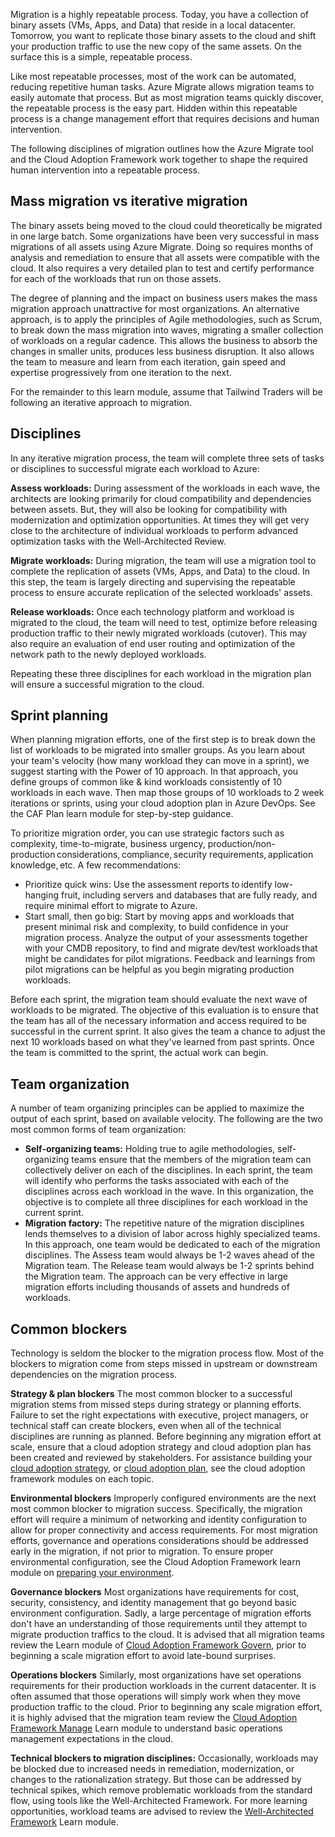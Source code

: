 Migration is a highly repeatable process. Today, you have a collection of binary assets (VMs, Apps, and Data) that reside in a local datacenter. Tomorrow, you want to replicate those binary assets to the cloud and shift your production traffic to use the new copy of the same assets. On the surface this is a simple, repeatable process.

Like most repeatable processes, most of the work can be automated, reducing repetitive human tasks. Azure Migrate allows migration teams to easily automate that process. But as most migration teams quickly discover, the repeatable process is the easy part. Hidden within this repeatable process is a change management effort that requires decisions and human intervention.

The following disciplines of migration outlines how the Azure Migrate tool and the Cloud Adoption Framework work together to shape the required human intervention into a repeatable process.

## Mass migration vs iterative migration

The binary assets being moved to the cloud could theoretically be migrated in one large batch. Some organizations have been very successful in mass migrations of all assets using Azure Migrate. Doing so requires months of analysis and remediation to ensure that all assets were compatible with the cloud. It also requires a very detailed plan to test and certify performance for each of the workloads that run on those assets.

The degree of planning and the impact on business users makes the mass migration approach unattractive for most organizations. An alternative approach, is to apply the principles of Agile methodologies, such as Scrum, to break down the mass migration into waves, migrating a smaller collection of workloads on a regular cadence. This allows the business to absorb the changes in smaller units, produces less business disruption. It also allows the team to measure and learn from each iteration, gain speed and expertise progressively from one iteration to the next.

For the remainder to this learn module, assume that Tailwind Traders will be following an iterative approach to migration.

## Disciplines

In any iterative migration process, the team will complete three sets of tasks or disciplines to successful migrate each workload to Azure:

**Assess workloads:** During assessment of the workloads in each wave, the architects are looking primarily for cloud compatibility and dependencies between assets. But, they will also be looking for compatibility with modernization and optimization opportunities. At times they will get very close to the architecture of individual workloads to perform advanced optimization tasks with the Well-Architected Review.

**Migrate workloads:** During migration, the team will use a migration tool to complete the replication of assets (VMs, Apps, and Data) to the cloud. In this step, the team is largely directing and supervising the repeatable process to ensure accurate replication of the selected workloads' assets.

**Release workloads:**  Once each technology platform and workload is migrated to the cloud, the team will need to test, optimize before releasing production traffic to their newly migrated workloads (cutover). This may also require an evaluation of end user routing and optimization of the network path to the newly deployed workloads.

Repeating these three disciplines for each workload in the migration plan will ensure a successful migration to the cloud.

## Sprint planning

When planning migration efforts, one of the first step is to break down the list of workloads to be migrated into smaller groups. As you learn about your team's velocity (how many workload they can move in a sprint), we suggest starting with the Power of 10 approach. In that approach, you define groups of common like & kind workloads consistently of 10 workloads in each wave. Then map those groups of 10 workloads to 2 week iterations or sprints, using your cloud adoption plan in Azure DevOps. See the CAF Plan learn module for step-by-step guidance.

To prioritize migration order, you can use strategic factors such as complexity, time-to-migrate, business urgency, production/non-production considerations, compliance, security requirements, application knowledge, etc. A few recommendations:

- Prioritize quick wins: Use the assessment reports to identify low-hanging fruit, including servers and databases that are fully ready, and require minimal effort to migrate to Azure.
- Start small, then go big: Start by moving apps and workloads that present minimal risk and complexity, to build confidence in your migration process. Analyze the output of your assessments together with your CMDB repository, to find and migrate dev/test workloads that might be candidates for pilot migrations. Feedback and learnings from pilot migrations can be helpful as you begin migrating production workloads.

Before each sprint, the migration team should evaluate the next wave of workloads to be migrated. The objective of this evaluation is to ensure that the team has all of the necessary information and access required to be successful in the current sprint. It also gives the team a chance to adjust the next 10 workloads based on what they've learned from past sprints. Once the team is committed to the sprint, the actual work can begin.

## Team organization

A number of team organizing principles can be applied to maximize the output of each sprint, based on available velocity. The following are the two most common forms of team organization:

- **Self-organizing teams:** Holding true to agile methodologies, self-organizing teams ensure that the members of the migration team can collectively deliver on each of the disciplines. In each sprint, the team will identify who performs the tasks associated with each of the disciplines across each workload in the wave. In this organization, the objective is to complete all three disciplines for each workload in the current sprint.
- **Migration factory:** The repetitive nature of the migration disciplines lends themselves to a division of labor across highly specialized teams. In this approach, one team would be dedicated to each of the migration disciplines. The Assess team would always be 1-2 waves ahead of the Migration team. The Release team would always be 1-2 sprints behind the Migration team. The approach can be very effective in large migration efforts including thousands of assets and hundreds of workloads.

## Common blockers

Technology is seldom the blocker to the migration process flow. Most of the blockers to migration come from steps missed in upstream or downstream dependencies on the migration process.

**Strategy & plan blockers** The most common blocker to a successful migration stems from missed steps during strategy or planning efforts. Failure to set the right expectations with executive, project managers, or technical staff can create blockers, even when all of the technical disciplines are running as planned. Before beginning any migration effort at scale, ensure that a cloud adoption strategy and cloud adoption plan has been created and reviewed by stakeholders.  For assistance building your [cloud adoption strategy](https://docs.microsoft.com/learn/modules/cloud-adoption-framework-strategy/), or [cloud adoption plan](https://docs.microsoft.com/learn/modules/cloud-adoption-framework-plan/), see the cloud adoption framework modules on each topic.

**Environmental blockers** Improperly configured environments are the next most common blocker to migration success. Specifically, the migration effort will require a minimum of networking and identity configuration to allow for proper connectivity and access requirements. For most migration efforts, governance and operations considerations should be addressed early in the migration, if not prior to migration. To ensure proper environmental configuration, see the Cloud Adoption Framework learn module on [preparing your environment](https://docs.microsoft.com/learn/modules/cloud-adoption-framework-ready/).

**Governance blockers** Most organizations have requirements for cost, security, consistency, and identity management that go beyond basic environment configuration. Sadly, a large percentage of migration efforts don't have an understanding of those requirements until they attempt to migrate production traffics to the cloud. It is advised that all migration teams review the Learn module of [Cloud Adoption Framework Govern](https://docs.microsoft.com/learn/modules/cloud-adoption-framework-govern/), prior to beginning a scale migration effort to avoid late-bound surprises.

**Operations blockers** Similarly, most organizations have set operations requirements for their production workloads in the current datacenter. It is often assumed that those operations will simply work when they move production traffic to the cloud. Prior to beginning any scale migration effort, it is highly advised that the migration team review the [Cloud Adoption Framework Manage](https://docs.microsoft.com/learn/modules/cloud-adoption-framework-strategy/) Learn module to understand basic operations management expectations in the cloud.

**Technical blockers to migration disciplines:** Occasionally, workloads may be blocked due to increased needs in remediation, modernization, or changes to the rationalization strategy. But those can be addressed by technical spikes, which remove problematic workloads from the standard flow, using tools like the Well-Architected Framework. For more learning opportunities, workload teams are advised to review the [Well-Architected Framework](https://docs.microsoft.com/learn/modules/azure-well-architected-introduction/) Learn module.
